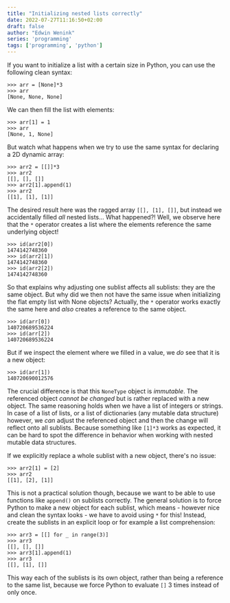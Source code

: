 ```yaml
---
title: "Initializing nested lists correctly"
date: 2022-07-27T11:16:50+02:00
draft: false
author: "Edwin Wenink"
series: 'programming'
tags: ['programming', 'python']
---
```


If you want to initialize a list with a certain size in Python, you can use the following clean syntax:

```
>>> arr = [None]*3
>>> arr
[None, None, None]
```

We can then fill the list with elements:

```
>>> arr[1] = 1
>>> arr
[None, 1, None]
```

But watch what happens when we try to use the same syntax for declaring a 2D dynamic array:

```
>>> arr2 = [[]]*3
>>> arr2
[[], [], []]
>>> arr2[1].append(1)
>>> arr2
[[1], [1], [1]]
```

The desired result here was the ragged array `[[], [1], []]`, but instead we accidentally filled *all* nested lists...
What happened?!
Well, we observe here that the `*` operator creates a list where the elements reference the same underlying object!

```
>>> id(arr2[0])
1474142748360
>>> id(arr2[1])
1474142748360
>>> id(arr2[2])
1474142748360
```

So that explains why adjusting one sublist affects all sublists: they are the same object.
But why did we then not have the same issue when initializing the flat empty list with None objects?
Actually, the `*` operator works exactly the same here and *also* creates a reference to the same object.

```
>>> id(arr[0])
140720689536224
>>> id(arr[2])
140720689536224
```

But if we inspect the element where we filled in a value, we *do* see that it is a new object:

```
>>> id(arr[1])
140720690012576
```

The crucial difference is that this `NoneType` object is *immutable*.
The referenced object *cannot be changed* but is rather replaced with a new object.
The same reasoning holds when we have a list of integers or strings.
In case of a list of lists, or a list of dictionaries (any mutable data structure) however, we *can* adjust the referenced object and then the change will reflect onto all sublists.
Because something like `[1]*3` works as expected, it can be hard to spot the difference in behavior when working with nested mutable data structures.

If we explicitly replace a whole sublist with a new object, there's no issue:

```
>>> arr2[1] = [2]
>>> arr2
[[1], [2], [1]]
```

This is not a practical solution though, because we want to be able to use functions like `append()` on sublists correctly.
The general solution is to force Python to make a new object for each sublist, which means - however nice and clean the syntax looks - we have to avoid using `*` for this!
Instead, create the sublists in an explicit loop or for example a list comprehension:

```
>>> arr3 = [[] for _ in range(3)]
>>> arr3
[[], [], []]
>>> arr3[1].append(1)
>>> arr3
[[], [1], []]
```

This way each of the sublists is its own object, rather than being a reference to the same list, because we force Python to evaluate `[]` 3 times instead of only once. 

